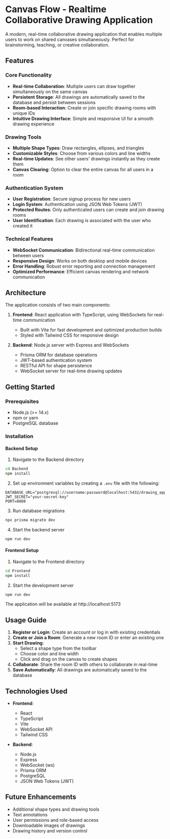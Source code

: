 # Canvas Flow - Realtime Collaborative Drawing Application

A modern, real-time collaborative drawing application that enables multiple users to work on shared canvases simultaneously. Perfect for brainstorming, teaching, or creative collaboration.

## Features

### Core Functionality
- **Real-time Collaboration**: Multiple users can draw together simultaneously on the same canvas
- **Persistent Storage**: All drawings are automatically saved to the database and persist between sessions
- **Room-based Interaction**: Create or join specific drawing rooms with unique IDs
- **Intuitive Drawing Interface**: Simple and responsive UI for a smooth drawing experience

### Drawing Tools
- **Multiple Shape Types**: Draw rectangles, ellipses, and triangles
- **Customizable Styles**: Choose from various colors and line widths
- **Real-time Updates**: See other users' drawings instantly as they create them
- **Canvas Clearing**: Option to clear the entire canvas for all users in a room

### Authentication System
- **User Registration**: Secure signup process for new users
- **Login System**: Authentication using JSON Web Tokens (JWT)
- **Protected Routes**: Only authenticated users can create and join drawing rooms
- **User Identification**: Each drawing is associated with the user who created it

### Technical Features
- **WebSocket Communication**: Bidirectional real-time communication between users
- **Responsive Design**: Works on both desktop and mobile devices
- **Error Handling**: Robust error reporting and connection management
- **Optimized Performance**: Efficient canvas rendering and network communication

## Architecture

The application consists of two main components:

1. **Frontend**: React application with TypeScript, using WebSockets for real-time communication
   - Built with Vite for fast development and optimized production builds
   - Styled with Tailwind CSS for responsive design

2. **Backend**: Node.js server with Express and WebSockets
   - Prisma ORM for database operations
   - JWT-based authentication system
   - RESTful API for shape persistence
   - WebSocket server for real-time drawing updates

## Getting Started

### Prerequisites
- Node.js (>= 14.x)
- npm or yarn
- PostgreSQL database

### Installation

#### Backend Setup
1. Navigate to the Backend directory
```bash
cd Backend
npm install
```

2. Set up environment variables by creating a `.env` file with the following:
```
DATABASE_URL="postgresql://username:password@localhost:5432/drawing_app"
JWT_SECRET="your-secret-key"
PORT=8080
```

3. Run database migrations
```bash
npx prisma migrate dev
```

4. Start the backend server
```bash
npm run dev
```

#### Frontend Setup
1. Navigate to the Frontend directory
```bash
cd Frontend
npm install
```

2. Start the development server
```bash
npm run dev
```

The application will be available at http://localhost:5173

## Usage Guide

1. **Register or Login**: Create an account or log in with existing credentials
2. **Create or Join a Room**: Generate a new room ID or enter an existing one
3. **Start Drawing**: 
   - Select a shape type from the toolbar
   - Choose color and line width
   - Click and drag on the canvas to create shapes
4. **Collaborate**: Share the room ID with others to collaborate in real-time
5. **Save Automatically**: All drawings are automatically saved to the database

## Technologies Used

- **Frontend**:
  - React
  - TypeScript
  - Vite
  - WebSocket API
  - Tailwind CSS

- **Backend**:
  - Node.js
  - Express
  - WebSocket (ws)
  - Prisma ORM
  - PostgreSQL
  - JSON Web Tokens (JWT)

## Future Enhancements

- Additional shape types and drawing tools
- Text annotations
- User permissions and role-based access
- Downloadable images of drawings
- Drawing history and version control
